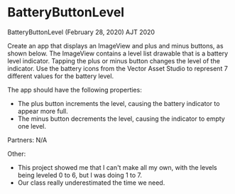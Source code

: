 # BatteryButtonLevel
BatteryButtonLevel (February 28, 2020) AJT 2020

Create an app that displays an ImageView and plus and minus buttons, as shown below. The ImageView contains a level list drawable that is a battery level indicator. Tapping the plus or minus button changes the level of the indicator.
Use the battery icons from the Vector Asset Studio to represent 7 different values for the battery level.

The app should have the following properties:
 - The plus button increments the level, causing the battery indicator to appear more full.
 - The minus button decrements the level, causing the indicator to empty one level.
 
 Partners: N/A
 
 Other:
  - This project showed me that I can't make all my own, with the levels being leveled 0 to 6, but I was doing 1 to 7.
  - Our class really underestimated the time we need.
